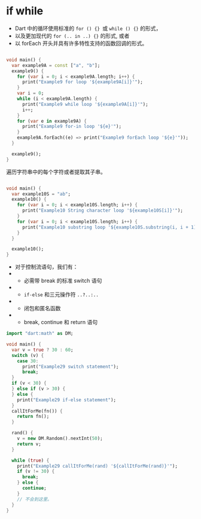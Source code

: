 # if while

- Dart 中的循环使用标准的 `for () {} `或 `while () {}` 的形式，
- 以及更加现代的 `for (.. in ..) {}` 的形式, 或者
- 以 forEach 开头并具有许多特性支持的函数回调的形式。

```dart

void main() {
  var example9A = const ["a", "b"];
  example9() {
    for (var i = 0; i < example9A.length; i++) {
      print("Example9 for loop '${example9A[i]}'");
    }
    var i = 0;
    while (i < example9A.length) {
      print("Example9 while loop '${example9A[i]}'");
      i++;
    }
    for (var e in example9A) {
      print("Example9 for-in loop '${e}'");
    }
    example9A.forEach((e) => print("Example9 forEach loop '${e}'"));
  }

  example9();
}
```

遍历字符串中的每个字符或者提取其子串。

```dart

void main() {
  var example10S = "ab";
  example10() {
    for (var i = 0; i < example10S.length; i++) {
      print("Example10 String character loop '${example10S[i]}'");
    }
    for (var i = 0; i < example10S.length; i++) {
      print("Example10 substring loop '${example10S.substring(i, i + 1)}'");
    }
  }

  example10();
}
```

- 对于控制流语句，我们有：
- - 必需带 break 的标准 switch 语句
- - `if-else` 和三元操作符 `..?..:.. `
- - 闭包和匿名函数
- - break, continue 和 return 语句

```dart
import "dart:math" as DM;

void main() {
  var v = true ? 30 : 60;
  switch (v) {
    case 30:
      print("Example29 switch statement");
      break;
  }
  if (v < 30) {
  } else if (v > 30) {
  } else {
    print("Example29 if-else statement");
  }
  callItForMe(fn()) {
    return fn();
  }

  rand() {
    v = new DM.Random().nextInt(50);
    return v;
  }

  while (true) {
    print("Example29 callItForMe(rand) '${callItForMe(rand)}'");
    if (v != 30) {
      break;
    } else {
      continue;
    }
    // 不会到这里。
  }
}
```
